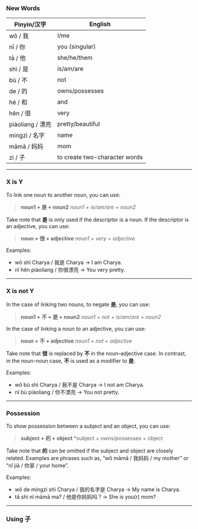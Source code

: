 ### New Words
| Pinyin/汉字      | English                       |
| -------------- | ----------------------------- |
| wǒ / 我         | I/me                          |
| nǐ / 你         | you (singular)                |
| tā / 他         | she/he/them                   |
| shì / 是        | is/am/are                     |
| bù / 不         | not                           |
| de / 的         | owns/possesses                |
| hé / 和         | and                           |
| hěn / 很        | very                          |
| piàoliang / 漂亮 | pretty/beautiful              |
| míngzì / 名字    | name                          |
| māmā / 妈妈      | mom                           |
| zi / 子         | to create two-character words |

---
### X is Y

To link one noun to another noun, you can use:

> **noun1 + 是 + noun2**
> *noun1 + is/am/are + noun2*

Take note that **是** is only used if the descriptor is a noun. If the descriptor is an adjective, you can use:

> **noun + 很 + adjective**
> *noun1 + very + adjective*

Examples:
- wǒ shì Charya / 我是 Charya → I am Charya.
- nǐ hěn piàoliang / 你很漂亮 → You very pretty.

---
### X is not Y

In the case of linking two nouns, to negate **是**, you can use:

> **noun1 + 不 + 是 + noun2**
> *noun1 + not + is/am/are + noun2*

In the case of linking a noun to an adjective, you can use:

> **noun + 不 + adjective**
> *noun1 + not + adjective*

Take note that **很** is replaced by **不** in the noun–adjective case. In contrast, in the noun-noun case, **不** is used as a modifier to **是**.

Examples:
- wǒ bù shì Charya / 我不是 Charya → I not am Charya.
- nǐ bù piàoliang / 你不漂亮 → You not pretty.

---
### Possession

To show possession between a subject and an object, you can use:

>**subject + 的 + object**
> *subject + owns/possesses + object

Take note that **的** can be omitted if the subject and object are closely related. Examples are phrases such as, “wǒ māmā / 我妈妈 / my mother” or “nǐ jiā / 你家 / your home”.

Examples:
- wǒ de míngzì shì Charya / 我的名字是 Charya -> My name is Charya.
- tā shì nǐ māmā ma? / 他是你妈妈吗？-> She is you(r) mom?

___
### Using 子
